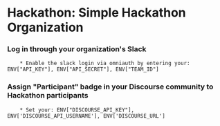 # Hackathon: Simple Hackathon Organization



### Log in through your organization's Slack
        * Enable the slack login via omniauth by entering your: ENV["API_KEY"], ENV["API_SECRET"], ENV["TEAM_ID"]
### Assign "Participant" badge in your Discourse community to Hackathon participants
        * Set your: ENV["DISCOURSE_API_KEY"], ENV['DISCOURSE_API_USERNAME'], ENV['DISCOURSE_URL']
